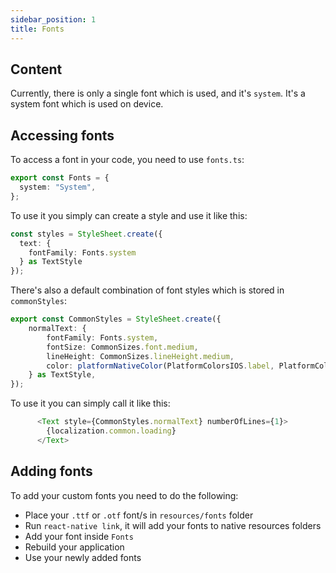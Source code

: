```yaml
---
sidebar_position: 1
title: Fonts
---
```

## Content

Currently, there is only a single font which is used, and it's `system`.
It's a system font which is used on device.

## Accessing fonts

To access a font in your code, you need to use `fonts.ts`:

```typescript
export const Fonts = {
  system: "System",
};
```

To use it you simply can create a style and use it like this:

```typescript jsx
const styles = StyleSheet.create({
  text: {
    fontFamily: Fonts.system
  } as TextStyle
});
```

There's also a default combination of font styles which is stored in `commonStyles`:
```typescript
export const CommonStyles = StyleSheet.create({
    normalText: {
        fontFamily: Fonts.system,
        fontSize: CommonSizes.font.medium,
        lineHeight: CommonSizes.lineHeight.medium,
        color: platformNativeColor(PlatformColorsIOS.label, PlatformColorsAndroid.primaryText),
    } as TextStyle,
});
```
To use it you can simply call it like this:

```typescript jsx
      <Text style={CommonStyles.normalText} numberOfLines={1}>
        {localization.common.loading}
      </Text>
```

## Adding fonts

To add your custom fonts you need to do the following:
- Place your `.ttf` or `.otf` font/s in `resources/fonts` folder
- Run `react-native link`, it will add your fonts to native resources folders
- Add your font inside `Fonts`
- Rebuild your application
- Use your newly added fonts
